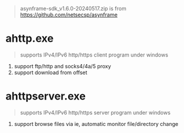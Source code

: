 > asynframe-sdk_v1.6.0-20240517.zip is from https://github.com/netsecsp/asynframe  

# ahttp.exe  
> supports IPv4/IPv6 http/https client program under windows  

1. support ftp/http and socks4/4a/5 proxy  
2. support download from offset  

# ahttpserver.exe
> supports IPv4/IPv6 http/https server program under windows  

1. support browse files via ie, automatic monitor file/directory change  
